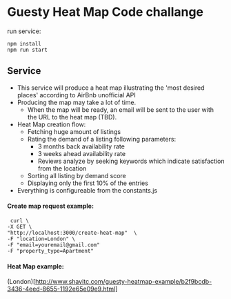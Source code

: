 # Guesty Heat Map Code challange

run service: 

```
npm install
npm run start
```

## Service
- This service will produce a heat map illustrating the 'most desired places' according to AirBnb unofficial API
- Producing the map may take a lot of time.
  - When the map will be ready, an email will be sent to the user with the URL to the heat map (TBD).
- Heat Map creation flow:
  - Fetching huge amount of listings
  - Rating the demand of a listing following parameters:
    - 3 months back availability rate
    - 3 weeks ahead availability rate
    - Reviews analyze by seeking keywords which indicate satisfaction from the location
  - Sorting all listing by demand score
  - Displaying only the first 10% of the entries
- Everything is configureable from the constants.js

#### Create map request example:
```
 curl \
-X GET \
"http://localhost:3000/create-heat-map"  \
-F "location=London" \
-F "email=youremail@gmail.com"
-F "property_type=Apartment"
```
#### Heat Map example:
(London)[http://www.shavitc.com/guesty-heatmap-example/b2f9bcdb-3436-4eed-8655-1192e65e09e9.html]
